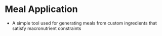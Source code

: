 # Meal Application
- A simple tool used for generating meals from custom ingredients that satisfy macronutrient constraints
